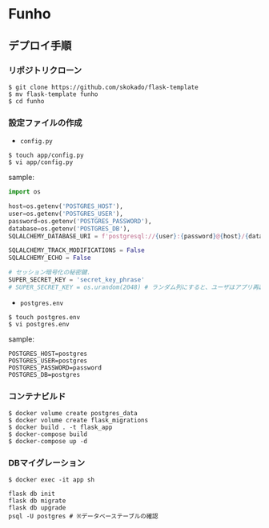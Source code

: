 # Funho

## デプロイ手順

### リポジトリクローン

```shell
$ git clone https://github.com/skokado/flask-template
$ mv flask-template funho
$ cd funho
```

### 設定ファイルの作成

- `config.py`

```shell
$ touch app/config.py
$ vi app/config.py
```

sample:

```python
import os

host=os.getenv('POSTGRES_HOST'),
user=os.getenv('POSTGRES_USER'),
password=os.getenv('POSTGRES_PASSWORD'),
database=os.getenv('POSTGRES_DB'),
SQLALCHEMY_DATABASE_URI = f'postgresql://{user}:{password}@{host}/{database}'

SQLALCHEMY_TRACK_MODIFICATIONS = False
SQLALCHEMY_ECHO = False

# セッション暗号化の秘密鍵.
SUPER_SECRET_KEY = 'secret_key_phrase'
# SUPER_SECRET_KEY = os.urandom(2048) # ランダム列にすると、ユーザはアプリ再起動の都度ログインが必要になる。
```

- `postgres.env`

```shell
$ touch postgres.env
$ vi postgres.env
```

sample:

```text
POSTGRES_HOST=postgres
POSTGRES_USER=postgres
POSTGRES_PASSWORD=password
POSTGRES_DB=postgres
```

### コンテナビルド

```shell
$ docker volume create postgres_data
$ docker volume create flask_migrations
$ docker build . -t flask_app
$ docker-compose build
$ docker-compose up -d
```

### DBマイグレーション

```shell
$ docker exec -it app sh

flask db init
flask db migrate
flask db upgrade
psql -U postgres # ※データベーステーブルの確認
```